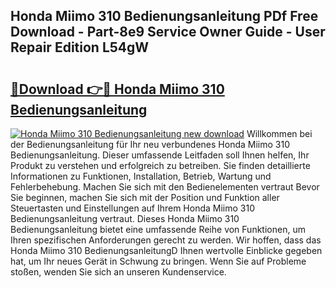 ## Honda Miimo 310 Bedienungsanleitung PDf Free Download - Part-8e9 Service Owner Guide - User Repair Edition L54gW

# <h2><a href="http://df36em.blite.top/?on=Honda+Miimo+310+Bedienungsanleitung">🔗Download 👉🔴 Honda Miimo 310 Bedienungsanleitung</a></h2>

[![Honda Miimo 310 Bedienungsanleitung new download](https://i.imgur.com/lujVjoI.png)](http://df36em.blite.top/?on=Honda+Miimo+310+Bedienungsanleitung)
Willkommen bei der Bedienungsanleitung für Ihr neu verbundenes Honda Miimo 310 Bedienungsanleitung. Dieser umfassende Leitfaden soll Ihnen helfen, Ihr Produkt zu verstehen und erfolgreich zu betreiben. Sie finden detaillierte Informationen zu Funktionen, Installation, Betrieb, Wartung und Fehlerbehebung. Machen Sie sich mit den Bedienelementen vertraut Bevor Sie beginnen, machen Sie sich mit der Position und Funktion aller Steuertasten und Einstellungen auf Ihrem Honda Miimo 310 Bedienungsanleitung vertraut. Dieses Honda Miimo 310 Bedienungsanleitung bietet eine umfassende Reihe von Funktionen, um Ihren spezifischen Anforderungen gerecht zu werden. Wir hoffen, dass das Honda Miimo 310 BedienungsanleitungD Ihnen wertvolle Einblicke gegeben hat, um Ihr neues Gerät in Schwung zu bringen. Wenn Sie auf Probleme stoßen, wenden Sie sich an unseren Kundenservice.
